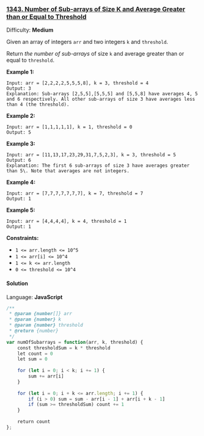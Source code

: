### [1343\. Number of Sub-arrays of Size K and Average Greater than or Equal to Threshold](https://leetcode.com/problems/number-of-sub-arrays-of-size-k-and-average-greater-than-or-equal-to-threshold/)

Difficulty: **Medium**


Given an array of integers `arr` and two integers `k` and `threshold`.

Return _the number of sub-arrays_ of size `k` and average greater than or equal to `threshold`.

**Example 1:**

```
Input: arr = [2,2,2,2,5,5,5,8], k = 3, threshold = 4
Output: 3
Explanation: Sub-arrays [2,5,5],[5,5,5] and [5,5,8] have averages 4, 5 and 6 respectively. All other sub-arrays of size 3 have averages less than 4 (the threshold).
```

**Example 2:**

```
Input: arr = [1,1,1,1,1], k = 1, threshold = 0
Output: 5
```

**Example 3:**

```
Input: arr = [11,13,17,23,29,31,7,5,2,3], k = 3, threshold = 5
Output: 6
Explanation: The first 6 sub-arrays of size 3 have averages greater than 5\. Note that averages are not integers.
```

**Example 4:**

```
Input: arr = [7,7,7,7,7,7,7], k = 7, threshold = 7
Output: 1
```

**Example 5:**

```
Input: arr = [4,4,4,4], k = 4, threshold = 1
Output: 1
```

**Constraints:**

*   `1 <= arr.length <= 10^5`
*   `1 <= arr[i] <= 10^4`
*   `1 <= k <= arr.length`
*   `0 <= threshold <= 10^4`


#### Solution

Language: **JavaScript**

```javascript
/**
 * @param {number[]} arr
 * @param {number} k
 * @param {number} threshold
 * @return {number}
 */
var numOfSubarrays = function(arr, k, threshold) {
    const thresholdSum = k * threshold
    let count = 0
    let sum = 0
    
    for (let i = 0; i < k; i += 1) {
        sum += arr[i]
    }
    
    for (let i = 0; i + k <= arr.length; i += 1) {
        if (i > 0) sum = sum - arr[i - 1] + arr[i + k - 1]
        if (sum >= thresholdSum) count += 1
    }
    
    return count
};
```